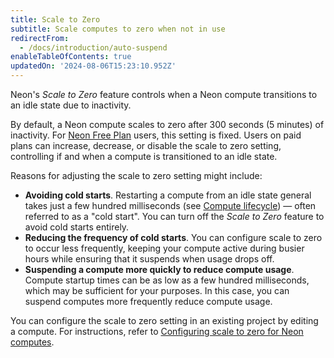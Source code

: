 ```yaml
---
title: Scale to Zero
subtitle: Scale computes to zero when not in use
redirectFrom:
  - /docs/introduction/auto-suspend
enableTableOfContents: true
updatedOn: '2024-08-06T15:23:10.952Z'
---
```


Neon's _Scale to Zero_ feature controls when a Neon compute transitions to an idle state due to inactivity.

By default, a Neon compute scales to zero after 300 seconds (5 minutes) of inactivity. For [Neon Free Plan](/docs/introduction/plans#free-plan) users, this setting is fixed. Users on paid plans can increase, decrease, or disable the scale to zero setting, controlling if and when a compute is transitioned to an idle state.

Reasons for adjusting the scale to zero setting might include:

- **Avoiding cold starts**. Restarting a compute from an idle state general takes just a few hundred milliseconds (see [Compute lifecycle](/docs/introduction/compute-lifecycle)) — often referred to as a "cold start". You can turn off the _Scale to Zero_ feature to avoid cold starts entirely.
- **Reducing the frequency of cold starts**. You can configure scale to zero to occur less frequently, keeping your compute active during busier hours while ensuring that it suspends when usage drops off.
- **Suspending a compute more quickly to reduce compute usage**. Compute startup times can be as low as a few hundred milliseconds, which may be sufficient for your purposes. In this case, you can suspend computes more frequently reduce compute usage.

You can configure the scale to zero setting in an existing project by editing a compute. For instructions, refer to [Configuring scale to zero for Neon computes](/docs/guides/scale-to-zero-guide).
